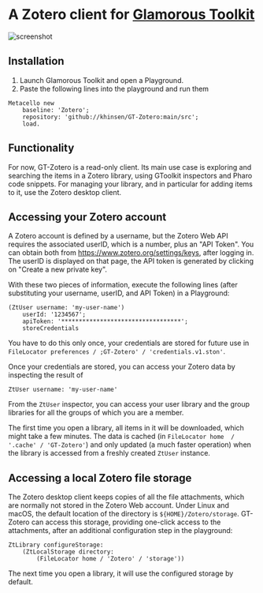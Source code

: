 # A Zotero client for [Glamorous Toolkit](https://gtoolkit.com/)

![screenshot](https://github.com/khinsen/GT-Zotero/raw/main/GT-Zotero.png)

## Installation

1. Launch Glamorous Toolkit and open a Playground.
2. Paste the following lines into the playground and run them
```
Metacello new
    baseline: 'Zotero';
    repository: 'github://khinsen/GT-Zotero:main/src';
    load.
```

## Functionality

For now, GT-Zotero is a read-only client. Its main use case is exploring and searching the items in a Zotero library, using GToolkit inspectors and Pharo code snippets. For managing your library, and in particular for adding items to it, use the Zotero desktop client.

## Accessing your Zotero account

A Zotero account is defined by a username, but the Zotero Web API requires the associated userID, which is a number, plus an "API Token". You can obtain both from https://www.zotero.org/settings/keys, after logging in. The userID is displayed on that page, the API token is generated by clicking on "Create a new private key".

With these two pieces of information, execute the following lines (after substituting your username, userID, and API Token) in a Playground:

```
(ZtUser username: 'my-user-name')
	userId: '1234567';
	apiToken: '**********************************';
	storeCredentials
```

You have to do this only once, your credentials are stored for future use in `FileLocator preferences / ;GT-Zotero' / 'credentials.v1.ston'`.

Once your credentials are stored, you can access your Zotero data by inspecting the result of

```
ZtUser username: 'my-user-name'
```

From the `ZtUser` inspector, you can access your user library and the group libraries for all the groups of which you are a member.

The first time you open a library, all items in it will be downloaded, which might take a few minutes. The data is cached (in `FileLocator home  / '.cache' / 'GT-Zotero'`) and only updated (a much faster operation) when the library is accessed from a freshly created `ZtUser` instance.

## Accessing a local Zotero file storage

The Zotero desktop client keeps copies of all the file attachments, which are normally not stored in the Zotero Web account. Under Linux and macOS, the default location of the directory is `${HOME}/Zotero/storage`. GT-Zotero can access this storage, providing one-click access to the attachments, after an additional configuration step in the playground:

```
ZtLibrary configureStorage:
	(ZtLocalStorage directory:
		(FileLocator home / 'Zotero' / 'storage'))
```

The next time you open a library, it will use the configured storage by default.
